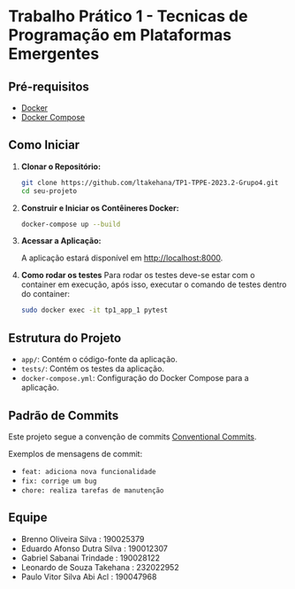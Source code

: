 # Trabalho Prático 1 - Tecnicas de Programação em Plataformas Emergentes

## Pré-requisitos

- [Docker](https://docs.docker.com/get-docker/)
- [Docker Compose](https://docs.docker.com/compose/install/)

## Como Iniciar

1. **Clonar o Repositório:**

    ```bash
    git clone https://github.com/ltakehana/TP1-TPPE-2023.2-Grupo4.git
    cd seu-projeto
    ```

2. **Construir e Iniciar os Contêineres Docker:**

    ```bash
    docker-compose up --build
    ```

3. **Acessar a Aplicação:**

    A aplicação estará disponível em [http://localhost:8000](http://localhost:8000).

4. **Como rodar os testes**
    Para rodar os testes deve-se estar com o container em execução, após isso, executar o comando de testes dentro do container:

    ```bash
    sudo docker exec -it tp1_app_1 pytest
    ```

## Estrutura do Projeto

- `app/`: Contém o código-fonte da aplicação.
- `tests/`: Contém os testes da aplicação.
- `docker-compose.yml`: Configuração do Docker Compose para a aplicação.

## Padrão de Commits

Este projeto segue a convenção de commits [Conventional Commits](https://www.conventionalcommits.org/).

Exemplos de mensagens de commit:
- `feat: adiciona nova funcionalidade`
- `fix: corrige um bug`
- `chore: realiza tarefas de manutenção`


## Equipe
- Brenno Oliveira Silva : 190025379
- Eduardo Afonso Dutra Silva  : 190012307
- Gabriel Sabanai Trindade : 190028122
- Leonardo de Souza Takehana : 232022952
- Paulo Vitor Silva Abi Acl : 190047968

